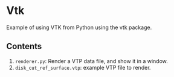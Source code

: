 Vtk
===

Example of using VTK from Python using the vtk package.

Contents
--------
1. `renderer.py`: Render a VTP data file, and show it in a window.
2. `disk_cut_ref_surface.vtp`: example VTP file to render.
